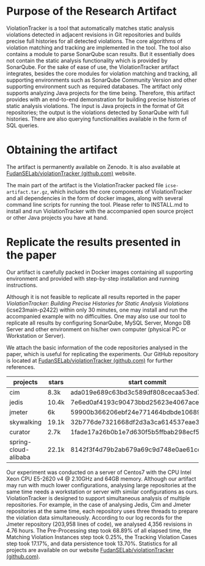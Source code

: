 # Purpose of the Research Artifact

ViolationTracker is a tool that automatically matches static analysis violations detected in adjacent revisions in Git repositories and builds precise full histories for all detected violations. The core algorithms of violation matching and tracking are implemented in the tool. The tool also contains a module to parse SonarQube scan results. But it essentially does not contain the static analysis functionality which is provided by SonarQube.
For the sake of ease of use, the ViolationTracker artifact integrates, besides the core modules for violation matching and tracking, all supporting environments such as SonarQube Community Version and other supporting environment such as required databases. The artifact only supports analyzing Java projects for the time being.
Therefore, this artifact provides with an end-to-end demonstration for building precise histories of static analysis violations. The input is Java projects in the format of Git repositories; the output is the violations detected by SonarQube with full histories. There are also querying functionalities available in the form of SQL queries. 

# Obtaining the artifact

The artifact is permanently available on Zenodo.  It is also available at [FudanSELab/violationTracker (github.com)](https://github.com/FudanSELab/violationTracker) website.

The main part of the artifact is the ViolationTracker packed file `icse-artifact.tar.gz`, which includes the core components of ViolationTracker and all dependencies in the form of docker images, along with several command line scripts for running the tool. Please refer to INSTALL.md to install and run ViolationTracker with the accompanied open source project or other Java projects you have at hand.

# Replicate the results presented in the paper

Our artifact is carefully packed in Docker images containing all supporting environment and provided with step-by-step installation and running instructions. 

Although it is not feasible to replicate all results reported in the paper *ViolationTracker: Building Precise Histories for Static Analysis Violations* (icse23main-p2422) within only 30 minutes, one may install and run the accompanied example with no difficulties. One may also use our tool to replicate all results by configuring SonarQube, MySQL Server, Mongo DB Server and other environment on his/her own computer (physical PC or Workstation or Server). 

We attach the basic information of the code repositories analysed in the paper, which is useful for replicating the experiments. Our GitHub repository is located at [FudanSELab/violationTracker (github.com)](https://github.com/FudanSELab/violationTracker) for further references.

| projects             | stars | start commit                             | address                                         | branch | end commit                               |
| -------------------- | ----- | ---------------------------------------- | ----------------------------------------------- | ------ | ---------------------------------------- |
| cim                  | 8.3k  | ada019e689c63bd3c589df808cecaa53ed7ee3dd | https://github.com/crossoverJie/cim             | master | 6cff5a3feec06dc512112b5bcd85fae78f4fa505 |
| jedis                | 10.4k | 7e6ed0af4193c90473bbd25623e4067acea4115d | https://github.com/redis/jedis                  | master | 31513d401aed1d2227e9388f178c3eaa39524832 |
| jmeter               | 6k    | 59900b366206ebf24e771464bdbde1068930393a | https://github.com/apache/jmeter                | master | 5f0d39a2d6787840987e6c0ee9fdd2e7abc6db33 |
| skywalking           | 19.1k | 32b776de7321668df2d3a3ca614537eae33c40ad | https://github.com/apache/skywalking            | master | 1e117cf7191a3075fa160d72e6b6290339fbc714 |
| curator              | 2.7k  | 1fade17a26b0b1e7d630f5b5ffbab298ecf5f1d6 | https://github.com/apache/curator               | master | 5ca31e3520189fac3c0447e3083a76756a535723 |
| spring-cloud-alibaba | 22.1k | 8142f3f4d79b2ab679a69c9d748e0ae61ce5934c | https://github.com/alibaba/spring-cloud-alibaba | 2022.x | 6f04a247fdc0789c9a635122e9738fd10941d45b |

Our experiment was conducted on a server of Centos7 with the CPU Intel Xeon CPU E5-2620 v4 @ 2.10GHz and  64GB memory. Although our artifact may run with much lower configurations, analysing large repositories at the same time needs a workstation or server with similar configurations as ours. ViolationTracker is designed to support simultaneous analysis of multiple repositories. For example, in the case of analysing Jedis, Cim and Jmeter repositories at the same time, each repository uses three threads to prepare the violation data simultaneously. According to our log records for the Jmeter repository (203,958 lines of code), we analysed 4,356 revisions in 4.76 hours. The Pre-Processing step took 68.89\% of all elapsed time, the Matching Violation Instances step took 0.25\%, the Tracking Violation Cases step took 17.17\%, and data persistence took 13.70\%. Statistics for all projects are available on our website [FudanSELab/violationTracker (github.com)](https://github.com/FudanSELab/violationTracker).
